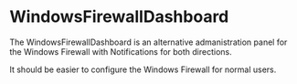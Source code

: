 # WindowsFirewallDashboard
The WindowsFirewallDashboard is an alternative admanistration panel for the Windows Firewall with Notifications for both directions.

It should be easier to configure the Windows Firewall for normal users.